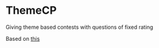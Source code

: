 # ThemeCP
Giving theme based contests with questions of fixed rating

Based on [this](https://docs.google.com/spreadsheets/d/1KuZrij3YH9o2Iwoh96EIWeHMOiDyg2t9lx7WL0RiQvc/edit?gid=533927251#gid=533927251)
